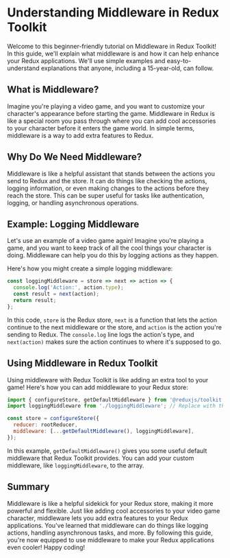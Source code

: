 # Understanding Middleware in Redux Toolkit

Welcome to this beginner-friendly tutorial on Middleware in Redux Toolkit! In this guide, we'll explain what middleware is and how it can help enhance your Redux applications. We'll use simple examples and easy-to-understand explanations that anyone, including a 15-year-old, can follow.

## What is Middleware?

Imagine you're playing a video game, and you want to customize your character's appearance before starting the game. Middleware in Redux is like a special room you pass through where you can add cool accessories to your character before it enters the game world. In simple terms, middleware is a way to add extra features to Redux.

## Why Do We Need Middleware?

Middleware is like a helpful assistant that stands between the actions you send to Redux and the store. It can do things like checking the actions, logging information, or even making changes to the actions before they reach the store. This can be super useful for tasks like authentication, logging, or handling asynchronous operations.

## Example: Logging Middleware

Let's use an example of a video game again! Imagine you're playing a game, and you want to keep track of all the cool things your character is doing. Middleware can help you do this by logging actions as they happen.

Here's how you might create a simple logging middleware:

```javascript
const loggingMiddleware = store => next => action => {
  console.log('Action:', action.type);
  const result = next(action);
  return result;
};
```

In this code, `store` is the Redux store, `next` is a function that lets the action continue to the next middleware or the store, and `action` is the action you're sending to Redux. The `console.log` line logs the action's type, and `next(action)` makes sure the action continues to where it's supposed to go.

## Using Middleware in Redux Toolkit

Using middleware with Redux Toolkit is like adding an extra tool to your game! Here's how you can add middleware to your Redux store:

```javascript
import { configureStore, getDefaultMiddleware } from '@reduxjs/toolkit';
import loggingMiddleware from './loggingMiddleware'; // Replace with the path to your middleware

const store = configureStore({
  reducer: rootReducer,
  middleware: [...getDefaultMiddleware(), loggingMiddleware],
});
```

In this example, `getDefaultMiddleware()` gives you some useful default middleware that Redux Toolkit provides. You can add your custom middleware, like `loggingMiddleware`, to the array.

## Summary

Middleware is like a helpful sidekick for your Redux store, making it more powerful and flexible. Just like adding cool accessories to your video game character, middleware lets you add extra features to your Redux applications. You've learned that middleware can do things like logging actions, handling asynchronous tasks, and more. By following this guide, you're now equipped to use middleware to make your Redux applications even cooler! Happy coding!